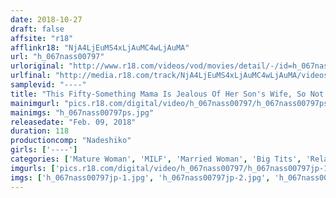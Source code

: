 ```yaml
---
date: 2018-10-27
draft: false
affsite: "r18"
afflinkr18: "NjA4LjEuMS4xLjAuMC4wLjAuMA"
url: "h_067nass00797"
urloriginal: "http://www.r18.com/videos/vod/movies/detail/-/id=h_067nass00797"
urlfinal: "http://media.r18.com/track/NjA4LjEuMS4xLjAuMC4wLjAuMA/videos/vod/movies/detail/-/id=h_067nass00797"
samplevid: "----"
title: "This Fifty-Something Mama Is Jealous Of Her Son's Wife, So Not Only Did She Fuck Her Son To Spite Her Daughter-In-Law, She Fucked Her Grandson Too! A Fifty-Something Saggy Tit Mom With Maternal Eternal Lust A 2 Family Disharmonious Incest Fuck Fest"
mainimgurl: "pics.r18.com/digital/video/h_067nass00797/h_067nass00797ps.jpg"
mainimgs: "h_067nass00797ps.jpg"
releasedate: "Feb. 09, 2018"
duration: 118
productioncomp: "Nadeshiko"
girls: ['----']
categories: ['Mature Woman', 'MILF', 'Married Woman', 'Big Tits', 'Relatives', 'Big Tits Lover', 'Cheating Wife', 'Drama', 'Creampie']
imgurls: ['pics.r18.com/digital/video/h_067nass00797/h_067nass00797jp-1.jpg', 'pics.r18.com/digital/video/h_067nass00797/h_067nass00797jp-2.jpg', 'pics.r18.com/digital/video/h_067nass00797/h_067nass00797jp-3.jpg', 'pics.r18.com/digital/video/h_067nass00797/h_067nass00797jp-4.jpg', 'pics.r18.com/digital/video/h_067nass00797/h_067nass00797jp-5.jpg', 'pics.r18.com/digital/video/h_067nass00797/h_067nass00797jp-6.jpg', 'pics.r18.com/digital/video/h_067nass00797/h_067nass00797jp-7.jpg', 'pics.r18.com/digital/video/h_067nass00797/h_067nass00797jp-8.jpg', 'pics.r18.com/digital/video/h_067nass00797/h_067nass00797jp-9.jpg', 'pics.r18.com/digital/video/h_067nass00797/h_067nass00797jp-10.jpg', 'pics.r18.com/digital/video/h_067nass00797/h_067nass00797jp-11.jpg', 'pics.r18.com/digital/video/h_067nass00797/h_067nass00797jp-12.jpg', 'pics.r18.com/digital/video/h_067nass00797/h_067nass00797jp-13.jpg', 'pics.r18.com/digital/video/h_067nass00797/h_067nass00797jp-14.jpg', 'pics.r18.com/digital/video/h_067nass00797/h_067nass00797jp-15.jpg', 'pics.r18.com/digital/video/h_067nass00797/h_067nass00797jp-16.jpg', 'pics.r18.com/digital/video/h_067nass00797/h_067nass00797jp-17.jpg', 'pics.r18.com/digital/video/h_067nass00797/h_067nass00797jp-18.jpg', 'pics.r18.com/digital/video/h_067nass00797/h_067nass00797jp-19.jpg', 'pics.r18.com/digital/video/h_067nass00797/h_067nass00797jp-20.jpg']
imgs: ['h_067nass00797jp-1.jpg', 'h_067nass00797jp-2.jpg', 'h_067nass00797jp-3.jpg', 'h_067nass00797jp-4.jpg', 'h_067nass00797jp-5.jpg', 'h_067nass00797jp-6.jpg', 'h_067nass00797jp-7.jpg', 'h_067nass00797jp-8.jpg', 'h_067nass00797jp-9.jpg', 'h_067nass00797jp-10.jpg', 'h_067nass00797jp-11.jpg', 'h_067nass00797jp-12.jpg', 'h_067nass00797jp-13.jpg', 'h_067nass00797jp-14.jpg', 'h_067nass00797jp-15.jpg', 'h_067nass00797jp-16.jpg', 'h_067nass00797jp-17.jpg', 'h_067nass00797jp-18.jpg', 'h_067nass00797jp-19.jpg', 'h_067nass00797jp-20.jpg']
---
```

